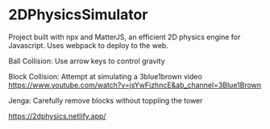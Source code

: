 # 2DPhysicsSimulator

Project built with npx and MatterJS, an efficient 2D physics engine for Javascript. Uses webpack to deploy to the web.

Ball Collision: Use arrow keys to control gravity

Block Collision: Attempt at simulating a 3blue1brown video https://www.youtube.com/watch?v=jsYwFizhncE&ab_channel=3Blue1Brown

Jenga: Carefully remove blocks without toppling the tower

https://2dphysics.netlify.app/
